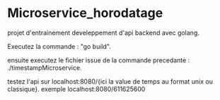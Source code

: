 # Microservice_horodatage
projet d'entrainement develeppement d'api backend avec golang.


Executez la commande :  "go build".

ensuite executez le fichier issue de la commande precedante : ./timestampMicroservice.

testez l'api sur localhost:8080/{ici la value de temps au format unix ou classique}. exemple localhost:8080/611625600
